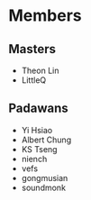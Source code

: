 # Members
## Masters

* Theon Lin
* LittleQ

## Padawans

* Yi Hsiao
* Albert Chung
* KS Tseng
* niench
* vefs
* gongmusian
* soundmonk
